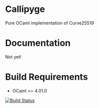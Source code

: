 Callipyge
=========

Pure OCaml implementation of Curve25519

Documentation
=============

Not yet!

Build Requirements
==================

 * OCaml >= 4.01.0

[![Build Status](https://travis-ci.org/oklm-wsh/Callipyge.svg?branch=master)](https://travis-ci.org/oklm-wsh/Callipyge)

